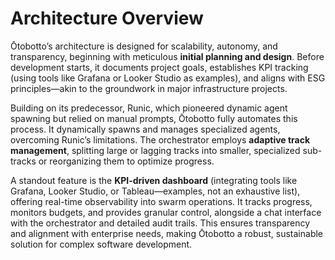 # Architecture Overview

Ōtobotto’s architecture is designed for scalability, autonomy, and transparency, beginning with meticulous **initial planning and design**. Before development starts, it documents project goals, establishes KPI tracking (using tools like Grafana or Looker Studio as examples), and aligns with ESG principles—akin to the groundwork in major infrastructure projects.

Building on its predecessor, Runic, which pioneered dynamic agent spawning but relied on manual prompts, Ōtobotto fully automates this process. It dynamically spawns and manages specialized agents, overcoming Runic’s limitations. The orchestrator employs **adaptive track management**, splitting large or lagging tracks into smaller, specialized sub-tracks or reorganizing them to optimize progress.

A standout feature is the **KPI-driven dashboard** (integrating tools like Grafana, Looker Studio, or Tableau—examples, not an exhaustive list), offering real-time observability into swarm operations. It tracks progress, monitors budgets, and provides granular control, alongside a chat interface with the orchestrator and detailed audit trails. This ensures transparency and alignment with enterprise needs, making Ōtobotto a robust, sustainable solution for complex software development.